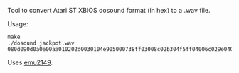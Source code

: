 Tool to convert Atari ST XBIOS dosound format (in hex) to a .wav file.

Usage:

```
make
./dosound jackpot.wav 080d090d0a0e00aa010202d0030104e905000738ff03008c02b304f5ff04006c029e04030501ff040022027104b70500ff0a073f
```

Uses [emu2149](https://github.com/digital-sound-antiques/emu2149).
